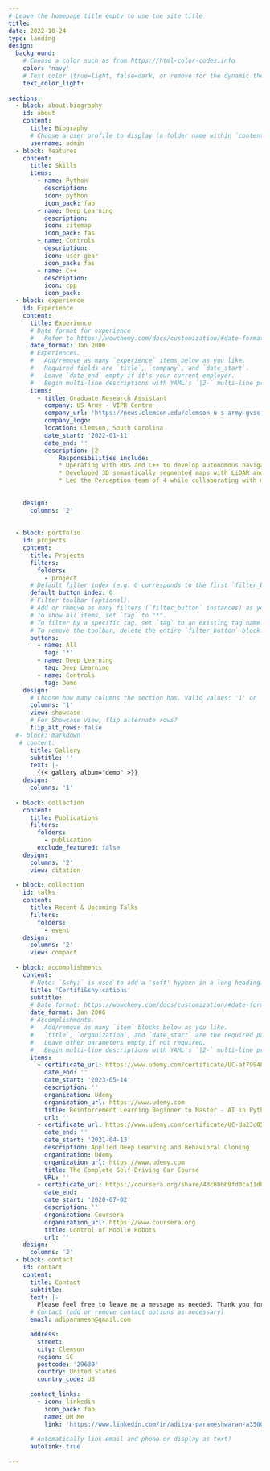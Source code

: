 ```yaml
---
# Leave the homepage title empty to use the site title
title:
date: 2022-10-24
type: landing
design:
  background:
    # Choose a color such as from https://html-color-codes.info
    color: 'navy'
    # Text color (true=light, false=dark, or remove for the dynamic theme color). 
    text_color_light: 
    
sections:
  - block: about.biography
    id: about
    content:
      title: Biography
      # Choose a user profile to display (a folder name within `content/authors/`)
      username: admin
  - block: features
    content:
      title: Skills
      items:
        - name: Python
          description:
          icon: python
          icon_pack: fab
        - name: Deep Learning
          description:
          icon: sitemap
          icon_pack: fas
        - name: Controls
          description:
          icon: user-gear
          icon_pack: fas
        - name: C++
          description:
          icon: cpp
          icon_pack: 
  - block: experience
    id: Experience
    content:
      title: Experience
      # Date format for experience
      #   Refer to https://wowchemy.com/docs/customization/#date-format
      date_format: Jan 2006
      # Experiences.
      #   Add/remove as many `experience` items below as you like.
      #   Required fields are `title`, `company`, and `date_start`.
      #   Leave `date_end` empty if it's your current employer.
      #   Begin multi-line descriptions with YAML's `|2-` multi-line prefix.
      items:
        - title: Graduate Research Assistant
          company: US Army - VIPR Centre
          company_url: 'https://news.clemson.edu/clemson-u-s-army-gvsc-expand-research-partnership-for-next-generation-autonomous-vehicles/'
          company_logo: 
          location: Clemson, South Carolina
          date_start: '2022-01-11'
          date_end: ''
          description: |2-
              Responsibilities include:
              * Operating with ROS and C++ to develop autonomous navigation algorithms for off-road ground robots.
              * Developed 3D semantically segmented maps with LiDAR and camera sensor data using Python and PyTorch.
              * Led the Perception team of 4 while collaborating with multiple research teams to accomplish project objectives.
                
    
    design:
      columns: '2'
  
  
  - block: portfolio
    id: projects
    content:
      title: Projects
      filters:
        folders:
          - project
      # Default filter index (e.g. 0 corresponds to the first `filter_button` instance below).
      default_button_index: 0
      # Filter toolbar (optional).
      # Add or remove as many filters (`filter_button` instances) as you like.
      # To show all items, set `tag` to "*".
      # To filter by a specific tag, set `tag` to an existing tag name.
      # To remove the toolbar, delete the entire `filter_button` block.
      buttons:
        - name: All
          tag: '*'
        - name: Deep Learning
          tag: Deep Learning
        - name: Controls
          tag: Demo
    design:
      # Choose how many columns the section has. Valid values: '1' or '2'.
      columns: '1'
      view: showcase
      # For Showcase view, flip alternate rows?
      flip_alt_rows: false
  #- block: markdown
   # content:
      title: Gallery
      subtitle: ''
      text: |-
        {{< gallery album="demo" >}}
    design:
      columns: '1'
 
  - block: collection
    content:
      title: Publications
      filters:
        folders:
          - publication
        exclude_featured: false
    design:
      columns: '2'
      view: citation
    
  - block: collection
    id: talks
    content:
      title: Recent & Upcoming Talks
      filters:
        folders:
          - event
    design:
      columns: '2'
      view: compact
 
  - block: accomplishments
    content:
      # Note: `&shy;` is used to add a 'soft' hyphen in a long heading.
      title: 'Certifi&shy;cations'
      subtitle:
      # Date format: https://wowchemy.com/docs/customization/#date-format
      date_format: Jan 2006
      # Accomplishments.
      #   Add/remove as many `item` blocks below as you like.
      #   `title`, `organization`, and `date_start` are the required parameters.
      #   Leave other parameters empty if not required.
      #   Begin multi-line descriptions with YAML's `|2-` multi-line prefix.
      items:
        - certificate_url: https://www.udemy.com/certificate/UC-af799482-98ab-4afb-a0ff-09f07821cfcb/
          date_end: ''
          date_start: '2023-05-14'
          description: ''
          organization: Udemy
          organization_url: https://www.udemy.com
          title: Reinforcement Learning Beginner to Master - AI in Python
          url: ''
        - certificate_url: https://www.udemy.com/certificate/UC-da23c056-f8ac-42d7-a443-7358b4351a37/
          date_end: ''
          date_start: '2021-04-13'
          description: Applied Deep Learning and Behavioral Cloning
          organization: Udemy
          organization_url: https://www.udemy.com
          title: The Complete Self-Driving Car Course
          URL: ''
        - certificate_url: https://coursera.org/share/48c80bb9fd0ca11db7c3b3d7da090c1c
          date_end: 
          date_start: '2020-07-02'
          description: ''
          organization: Coursera
          organization_url: https://www.coursera.org
          title: Control of Mobile Robots
          url: ''
    design:
      columns: '2'  
  - block: contact
    id: contact
    content:
      title: Contact
      subtitle:
      text: |-
        Please feel free to leave me a message as needed. Thank you for visiting my website.
      # Contact (add or remove contact options as necessary)
      email: adiparamesh@gmail.com

      address:
        street: 
        city: Clemson
        region: SC
        postcode: '29630'
        country: United States
        country_code: US
      
      contact_links:
        - icon: linkedin
          icon_pack: fab
          name: DM Me
          link: 'https://www.linkedin.com/in/aditya-parameshwaran-a3500728a/'
        
      # Automatically link email and phone or display as text?
      autolink: true
      
---
```

